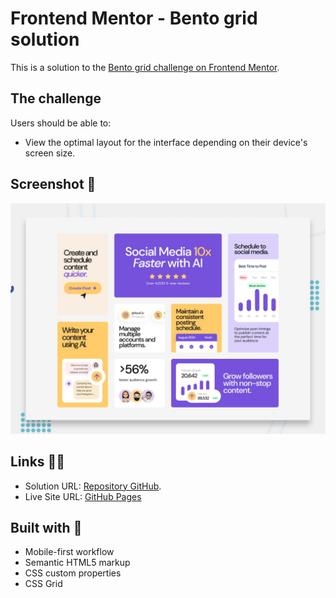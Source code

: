 # Frontend Mentor - Bento grid solution

This is a solution to the [Bento grid challenge on Frontend Mentor](https://www.frontendmentor.io/challenges/bento-grid-RMydElrlOj).

## The challenge

Users should be able to:

- View the optimal layout for the interface depending on their device's screen size.

## Screenshot 📱

![screenshoot](preview.jpg)

## Links 🔗🔗

- Solution URL: [Repository GitHub](https://github.com/anabelena/bento-grid-main).
- Live Site URL: [GitHub Pages](https://anabelena.github.io/bento-grid-main/)

## Built with 🚀

- Mobile-first workflow
- Semantic HTML5 markup
- CSS custom properties
- CSS Grid
